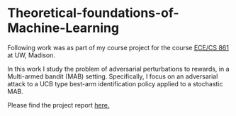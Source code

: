# Theoretical-foundations-of-Machine-Learning

Following work was as part of my course project for the course [ECE/CS 861](http://pages.cs.wisc.edu/~jerryzhu/cs861.html) at UW, Madison.

In this work I study the problem of adversarial perturbations to rewards, in a Multi-armed bandit (MAB) setting. Specifically, I focus on an adversarial attack to a UCB type best-arm identification policy applied to a stochastic MAB.

Please find the project report [here.]()
